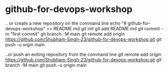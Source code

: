 # github-for-devops-workshop

.. or create a new repository on the command line
echo "# github-for-devops-workshop" >> README.md
git init
git add README.md
git commit -m "first commit"
git branch -M main
git remote add origin https://github.com/Shubham-Singh-23/github-for-devops-workshop.git
git push -u orgin main



..or push an exiting repository from the command line
git remote add origin https://github.com/Shubham-Singh-23/github-for-devops-workshop.git
git branch -M main
git push -u origin main

